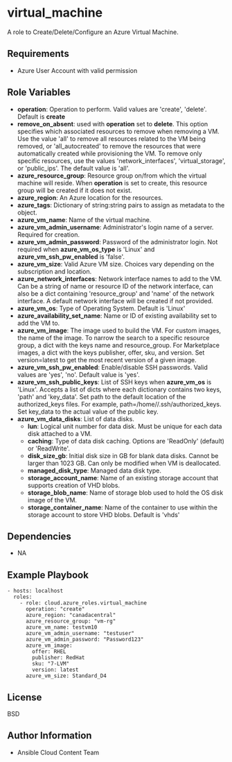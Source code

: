 virtual_machine
==================

A role to Create/Delete/Configure an Azure Virtual Machine.

Requirements
------------

* Azure User Account with valid permission

Role Variables
--------------

* **operation**: Operation to perform. Valid values are 'create', 'delete'. Default is **create**
* **remove_on_absent**: used with **operation** set to **delete**. This option specifies which associated resources to remove when removing a VM. Use the value 'all' to remove all resources related to the VM being removed, or 'all_autocreated' to remove the resources that were automatically created while provisioning the VM. To remove only specific resources, use the values 'network_interfaces', 'virtual_storage', or 'public_ips'. The default value is 'all'.
* **azure_resource_group**: Resource group on/from which the virtual machine will reside. When **operation** is set to create, this resource group will be created if it does not exist.
* **azure_region**: An Azure location for the resources.
* **azure_tags**: Dictionary of string:string pairs to assign as metadata to the object.
* **azure_vm_name**: Name of the virtual machine.
* **azure_vm_admin_username**: Administrator's login name of a server. Required for creation.
* **azure_vm_admin_password**: Password of the administrator login. Not required when **azure_vm_os_type** is 'Linux' and **azure_vm_ssh_pw_enabled** is 'false'.
* **azure_vm_size**: Valid Azure VM size. Choices vary depending on the subscription and location.
* **azure_network_interfaces**: Network interface names to add to the VM. Can be a string of name or resource ID of the network interface, can also be a dict containing 'resource_group' and 'name' of the network interface. A default network interface will be created if not provided.
* **azure_vm_os**: Type of Operating System. Default is 'Linux'
* **azure_availability_set_name**: Name or ID of existing availability set to add the VM to.
* **azure_vm_image**: The image used to build the VM. For custom images, the name of the image. To narrow the search to a specific resource group, a dict with the keys name and resource_group. For Marketplace images, a dict with the keys publisher, offer, sku, and version. Set version=latest to get the most recent version of a given image.
* **azure_vm_ssh_pw_enabled**: Enable/disable SSH passwords. Valid values are 'yes', 'no'. Default value is 'yes'.
* **azure_vm_ssh_public_keys**: List of SSH keys when **azure_vm_os** is 'Linux'. Accepts a list of dicts where each dictionary contains two keys, 'path' and 'key_data'. Set path to the default location of the authorized_keys files. For example, path=/home/<admin username>/.ssh/authorized_keys. Set key_data to the actual value of the public key.
* **azure_vm_data_disks**: List of data disks.
  - **lun**: Logical unit number for data disk. Must be unique for each data disk attached to a VM.
  - **caching**: Type of data disk caching. Options are 'ReadOnly' (default) or 'ReadWrite'.
  - **disk_size_gb**: Initial disk size in GB for blank data disks. Cannot be larger than 1023 GB. Can only be modified when VM is deallocated.
  - **managed_disk_type**: Managed data disk type.
  - **storage_account_name**: Name of an existing storage account that supports creation of VHD blobs.
  - **storage_blob_name**: Name of storage blob used to hold the OS disk image of the VM.
  - **storage_container_name**: Name of the container to use within the storage account to store VHD blobs. Default is 'vhds'


Dependencies
------------

- NA

Example Playbook
----------------

    - hosts: localhost
      roles:
        - role: cloud.azure_roles.virtual_machine
          operation: "create"
          azure_region: "canadacentral"
          azure_resource_group: "vm-rg"
          azure_vm_name: testvm10
          azure_vm_admin_username: "testuser"
          azure_vm_admin_password: "Password123"
          azure_vm_image:
            offer: RHEL
            publisher: RedHat
            sku: "7-LVM"
            version: latest
          azure_vm_size: Standard_D4

License
-------

BSD

Author Information
------------------

- Ansible Cloud Content Team